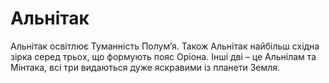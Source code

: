 # Альнітак

Альнітак освітлює Туманність Полум’я. Також Альнітак найбільш східна зірка серед
трьох, що формують пояс Оріона. Інші дві – це Альнілам та Мінтака, всі три
видаються дуже яскравими із планети Земля.
